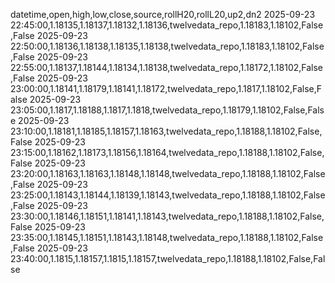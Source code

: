 datetime,open,high,low,close,source,rollH20,rollL20,up2,dn2
2025-09-23 22:45:00,1.18135,1.18137,1.18132,1.18136,twelvedata_repo,1.18183,1.18102,False,False
2025-09-23 22:50:00,1.18136,1.18138,1.18135,1.18138,twelvedata_repo,1.18183,1.18102,False,False
2025-09-23 22:55:00,1.18137,1.18144,1.18134,1.18138,twelvedata_repo,1.18172,1.18102,False,False
2025-09-23 23:00:00,1.18141,1.18179,1.18141,1.18172,twelvedata_repo,1.1817,1.18102,False,False
2025-09-23 23:05:00,1.1817,1.18188,1.1817,1.1818,twelvedata_repo,1.18179,1.18102,False,False
2025-09-23 23:10:00,1.18181,1.18185,1.18157,1.18163,twelvedata_repo,1.18188,1.18102,False,False
2025-09-23 23:15:00,1.18162,1.18173,1.18156,1.18164,twelvedata_repo,1.18188,1.18102,False,False
2025-09-23 23:20:00,1.18163,1.18163,1.18148,1.18148,twelvedata_repo,1.18188,1.18102,False,False
2025-09-23 23:25:00,1.18143,1.18144,1.18139,1.18143,twelvedata_repo,1.18188,1.18102,False,False
2025-09-23 23:30:00,1.18146,1.18151,1.18141,1.18143,twelvedata_repo,1.18188,1.18102,False,False
2025-09-23 23:35:00,1.18145,1.18151,1.18143,1.18148,twelvedata_repo,1.18188,1.18102,False,False
2025-09-23 23:40:00,1.1815,1.18157,1.1815,1.18157,twelvedata_repo,1.18188,1.18102,False,False
